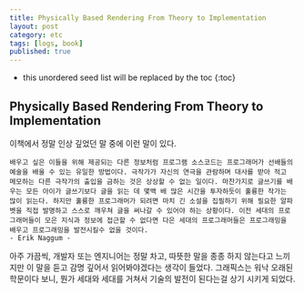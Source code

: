 ```yaml
---
title: Physically Based Rendering From Theory to Implementation
layout: post
category: etc
tags: [logs, book]
published: true
---
```


* this unordered seed list will be replaced by the toc
{:toc}

## Physically Based Rendering From Theory to Implementation

이책에서 정말 인상 깊었던 말 중에 이런 말이 있다.

```
배우고 싶은 이들을 위해 제공되는 다른 정보처럼 프로그램 소스코드는 프로그래머가 선배들의 예술을 배울 수 있는 유일한 방법이다. 극작가가 자신의 연극을 관람하며 대사를 받아 적고 메모하는 다른 극작가의 출입을 금하는 것은 상상할 수 없는 일이다. 마찬가지로 글쓰기를 배우는 모든 아이가 글쓰기보다 글을 읽는 데 몇백 배 많은 시간을 투자하듯이 훌륭한 작가는 많이 읽는다. 하지만 훌륭한 프로그래머가 되려면 마치 긴 소설을 집필하기 위해 필요한 알파벳을 직접 발명하고 스스로 깨우쳐 글을 써나갈 수 있어야 하는 상황이다. 이전 세대의 프로그래머들이 모은 지식과 정보에 접근할 수 없다면 다은 세대의 프로그래머들은 프로그래밍을 배우고 프로그래밍을 발전시킬수 없을 것이다.
- Erik Naggum - 
```

아주 가끔씩, 개발자 또는 엔지니어는 정말 차고, 따뜻한 말을 종종 하지 않는다고 느끼지만 이 말을 듣고 감명 깊어서 읽어봐야겠다는 생각이 들었다. 그래픽스는 워낙 오래된 학문이다 보니, 뭔가 세대와 세대를 거쳐서 기술의 발전이 된다는걸 상기 시키게 되었다.
